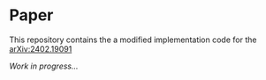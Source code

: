 # Paper
This repository contains the a modified implementation code for the [arXiv:2402.19091](https://arxiv.org/abs/2402.19091)

*Work in progress...*
